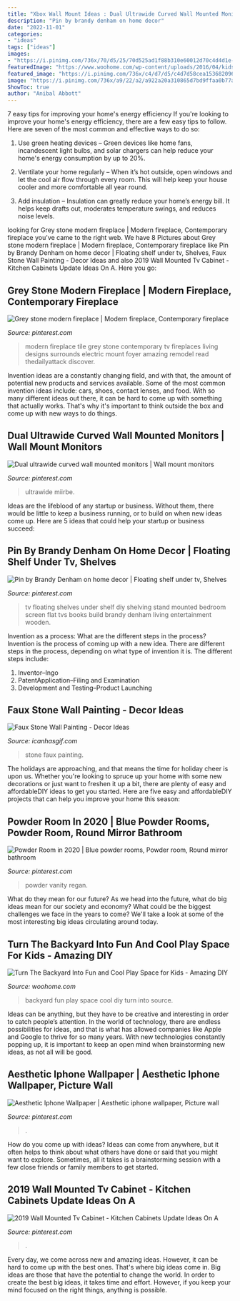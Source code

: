 ```yaml
---
title: "Xbox Wall Mount Ideas : Dual Ultrawide Curved Wall Mounted Monitors"
description: "Pin by brandy denham on home decor"
date: "2022-11-01"
categories:
- "ideas"
tags: ["ideas"]
images:
- "https://i.pinimg.com/736x/70/d5/25/70d525ad1f88b310e60012d70c4d4d1e--tv-shelving-shelving-ideas.jpg"
featuredImage: "https://www.woohome.com/wp-content/uploads/2016/04/kids-backyard-playground-3_2.jpg"
featured_image: "https://i.pinimg.com/736x/c4/d7/d5/c4d7d58cea1536820963aa40db013762.jpg"
image: "https://i.pinimg.com/736x/a9/22/a2/a922a20a310865d7bd9ffaa0b77a04e7.jpg"
ShowToc: true
author: "Anibal Abbott"
---
```



7 easy tips for improving your home's energy efficiency
If you're looking to improve your home's energy efficiency, there are a few easy tips to follow. Here are seven of the most common and effective ways to do so:
1) Use green heating devices – Green devices like home fans, incandescent light bulbs, and solar chargers can help reduce your home's energy consumption by up to 20%.

2) Ventilate your home regularly – When it’s hot outside, open windows and let the cool air flow through every room. This will help keep your house cooler and more comfortable all year round.

3) Add insulation – Insulation can greatly reduce your home’s energy bill. It helps keep drafts out, moderates temperature swings, and reduces noise levels.

	

		
looking for Grey stone modern fireplace | Modern fireplace, Contemporary fireplace you've came to the right web. We have 8 Pictures about Grey stone modern fireplace | Modern fireplace, Contemporary fireplace like Pin by Brandy Denham on home decor | Floating shelf under tv, Shelves, Faux Stone Wall Painting - Decor Ideas and also 2019 Wall Mounted Tv Cabinet - Kitchen Cabinets Update Ideas On A. Here you go:
		
    
## Grey Stone Modern Fireplace | Modern Fireplace, Contemporary Fireplace

<img loading=lazy src="https://i.pinimg.com/736x/b1/30/4e/b1304e7934d49916ea9687bb7daa93c4--modern-fireplaces.jpg" onerror="this.onerror=null;this.src='https://tse1.mm.bing.net/th?id=OIP.7_bpB-KEVznujR0t8rLLIQHaLJ&amp;pid=15.1';" alt="Grey stone modern fireplace | Modern fireplace, Contemporary fireplace">

_Source: pinterest.com_

>modern fireplace tile grey stone contemporary tv fireplaces living designs surrounds electric mount foyer amazing remodel read thedailyattack discover. 

	

Invention ideas are a constantly changing field, and with that, the amount of potential new products and services available. Some of the most common invention ideas include: cars, shoes, contact lenses, and food. With so many different ideas out there, it can be hard to come up with something that actually works. That's why it's important to think outside the box and come up with new ways to do things.

    
## Dual Ultrawide Curved Wall Mounted Monitors | Wall Mount Monitors

<img loading=lazy src="https://i.pinimg.com/736x/dc/17/f2/dc17f2ebce5245282dd55c7faf29cf2d.jpg" onerror="this.onerror=null;this.src='https://tse2.mm.bing.net/th?id=OIP.E9Ga3VgXFPdIikCWYgpZXgHaJ3&amp;pid=15.1';" alt="Dual ultrawide curved wall mounted monitors | Wall mount monitors">

_Source: pinterest.com_

>ultrawide miirbe. 

	

Ideas are the lifeblood of any startup or business. Without them, there would be little to keep a business running, or to build on when new ideas come up. Here are 5 ideas that could help your startup or business succeed:

    
## Pin By Brandy Denham On Home Decor | Floating Shelf Under Tv, Shelves

<img loading=lazy src="https://i.pinimg.com/736x/70/d5/25/70d525ad1f88b310e60012d70c4d4d1e--tv-shelving-shelving-ideas.jpg" onerror="this.onerror=null;this.src='https://tse2.mm.bing.net/th?id=OIP.w1qCk7DxOKq0BC4zOC3TOAHaJ6&amp;pid=15.1';" alt="Pin by Brandy Denham on home decor | Floating shelf under tv, Shelves">

_Source: pinterest.com_

>tv floating shelves under shelf diy shelving stand mounted bedroom screen flat tvs books build brandy denham living entertainment wooden. 

	

Invention as a process: What are the different steps in the process?
Invention is the process of coming up with a new idea. There are different steps in the process, depending on what type of invention it is. The different steps include: 
1. Inventor–Ingo 
2. PatentApplication–Filing and Examination 
3. Development and Testing–Product Launching 

    
## Faux Stone Wall Painting - Decor Ideas

<img loading=lazy src="https://www.icanhasgif.com/wp-content/uploads/2015/02/Faux-Stone-Wall-Painting.jpg" onerror="this.onerror=null;this.src='https://tse3.mm.bing.net/th?id=OIP.zSTmV7Nwm9AKjhWqr40nXQHaJ3&amp;pid=15.1';" alt="Faux Stone Wall Painting - Decor Ideas">

_Source: icanhasgif.com_

>stone faux painting. 

	

The holidays are approaching, and that means the time for holiday cheer is upon us. Whether you're looking to spruce up your home with some new decorations or just want to freshen it up a bit, there are plenty of easy and affordableDIY ideas to get you started. Here are five easy and affordableDIY projects that can help you improve your home this season: 

    
## Powder Room In 2020 | Blue Powder Rooms, Powder Room, Round Mirror Bathroom

<img loading=lazy src="https://i.pinimg.com/736x/97/e3/d2/97e3d2a776760660522b0b0a3808138e.jpg" onerror="this.onerror=null;this.src='https://tse2.mm.bing.net/th?id=OIP.0uhdoDWvtGLq_6vS2kcbUAHaKj&amp;pid=15.1';" alt="Powder Room in 2020 | Blue powder rooms, Powder room, Round mirror bathroom">

_Source: pinterest.com_

>powder vanity regan. 

	

What do they mean for our future?
As we head into the future, what do big ideas mean for our society and economy? What could be the biggest challenges we face in the years to come? We'll take a look at some of the most interesting big ideas circulating around today.

    
## Turn The Backyard Into Fun And Cool Play Space For Kids - Amazing DIY

<img loading=lazy src="https://www.woohome.com/wp-content/uploads/2016/04/kids-backyard-playground-3_2.jpg" onerror="this.onerror=null;this.src='https://tse4.mm.bing.net/th?id=OIP.3c7NNzclxGJIe4HnsDbfFAHaJ4&amp;pid=15.1';" alt="Turn The Backyard Into Fun and Cool Play Space for Kids - Amazing DIY">

_Source: woohome.com_

>backyard fun play space cool diy turn into source. 

	

Ideas can be anything, but they have to be creative and interesting in order to catch people’s attention. In the world of technology, there are endless possibilities for ideas, and that is what has allowed companies like Apple and Google to thrive for so many years. With new technologies constantly popping up, it is important to keep an open mind when brainstorming new ideas, as not all will be good.

    
## Aesthetic Iphone Wallpaper | Aesthetic Iphone Wallpaper, Picture Wall

<img loading=lazy src="https://i.pinimg.com/736x/c4/d7/d5/c4d7d58cea1536820963aa40db013762.jpg" onerror="this.onerror=null;this.src='https://tse2.mm.bing.net/th?id=OIP.D93WXPYbSEDm68AqR2YyOwHaNK&amp;pid=15.1';" alt="Aesthetic Iphone Wallpaper | Aesthetic iphone wallpaper, Picture wall">

_Source: pinterest.com_

>. 

	

How do you come up with ideas?
Ideas can come from anywhere, but it often helps to think about what others have done or said that you might want to explore. Sometimes, all it takes is a brainstorming session with a few close friends or family members to get started.

    
## 2019 Wall Mounted Tv Cabinet - Kitchen Cabinets Update Ideas On A

<img loading=lazy src="https://i.pinimg.com/736x/a9/22/a2/a922a20a310865d7bd9ffaa0b77a04e7.jpg" onerror="this.onerror=null;this.src='https://tse1.mm.bing.net/th?id=OIP.FCrxkUZ2mfIbIAioSyASoQHaJ3&amp;pid=15.1';" alt="2019 Wall Mounted Tv Cabinet - Kitchen Cabinets Update Ideas On A">

_Source: pinterest.com_

>. 

	

Every day, we come across new and amazing ideas. However, it can be hard to come up with the best ones. That's where big ideas come in. Big ideas are those that have the potential to change the world. In order to create the best big ideas, it takes time and effort. However, if you keep your mind focused on the right things, anything is possible.

